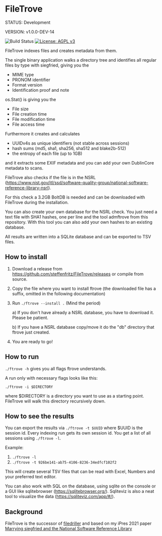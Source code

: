 # FileTrove
STATUS:  Development

VERSION: v1.0.0-DEV-14

![Build Status](https://github.com/steffenfritz/FileTrove/actions/workflows/buildstatus.yml/badge.svg)
[![License: AGPL v3](https://img.shields.io/badge/License-AGPL_v3-blue.svg)](https://www.gnu.org/licenses/agpl-3.0)

FileTrove indexes files and creates metadata from them.

The single binary application walks a directory tree and identifies all regular files by type with siegfried, giving you the 

* MIME type
* PRONOM identifier
* Format version
* Identification proof and note


os.Stat() is giving you the

* File size
* File creation time
* File modification time
* File access time


Furthermore it creates and calculates

* UUIDv4s as unique identifiers (not stable across sessions)
* hash sums (md5, sha1, sha256, sha512 and blake2b-512)
* the entropy of each file (up to 1GB)

and it extracts some EXIF metadata and you can add your own DublinCore metadata to scans.

FileTrove also checks if the file is in the NSRL (https://www.nist.gov/itl/ssd/software-quality-group/national-software-reference-library-nsrl).

For this check a 3.2GB BoltDB is needed and can be downloaded with FileTrove during the installation. 

You can also create your own database for the NSRL check. You just need a text file with SHA1 hashes, one per line and the tool admftrove from this repository. With this tool you can also add your own hashes to an existing database.

All results are written into a SQLite database and can be exported to TSV files.


## How to install
1. Download a release from https://github.com/steffenfritz/FileTrove/releases or compile from source.
2. Copy the file where you want to install ftrove (the downloaded file has a suffix, omitted in the following documentation)
3. Run `./ftrove --install .`  (Mind the period)
   
	a) If you don't have already a NSRL database, you have to download it. Please be patient.
    
	b) If you have a NSRL database copy/move it do the "db" directory that ftrove just created.

4. You are ready to go!

## How to run
`./ftrove -h` gives you all flags ftrove understands.

A run only with necessary flags looks like this:

`./ftrove -i $DIRECTORY`

where $DIRECTORY is a directory you want to use as a starting point. FileTrove will walk this directory recursively down.

## How to see the results
You can export the results via `./ftrove -t $UUID` where $UUID is the session id. 
Every indexing run gets its own session id. You get a list of all sessions using `./ftrove -l`. 

Example:

1. `./ftrove -l`
2. `./ftrove -t 926be141-ab75-4106-8236-34edfcf102f2`

This will create several TSV files that can be read with Excel, Numbers and your preferred text editor. 


You can also work with SQL on the database, using sqlite on the console or a GUI like sqlitebrowser (https://sqlitebrowser.org/). Sqliteviz is also a neat tool to visualize the data (https://sqliteviz.com/app/#/).

## Background
FileTrove is the successor of [filedriller](https://github.com/steffenfritz/filedriller) and based on my iPres 2021 paper [Marrying siegfried and the National Software Reference Library](https://phaidra.univie.ac.at/detail/o:1424904)
